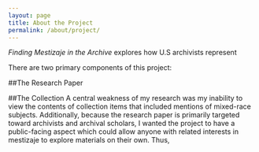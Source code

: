 ```yaml
---
layout: page
title: About the Project
permalink: /about/project/
---
```


*Finding Mestizaje in the Archive* explores how U.S archivists represent

There are two primary components of this project: 

##The Research Paper


##The Collection
A central weakness of my research was my inability to view the contents of collection items that included mentions of mixed-race subjects. Additionally, because the research paper is primarily targeted toward archivists and archival scholars, I wanted the project to have a public-facing aspect which could allow anyone with related interests in mestizaje to explore materials on their own. Thus,

